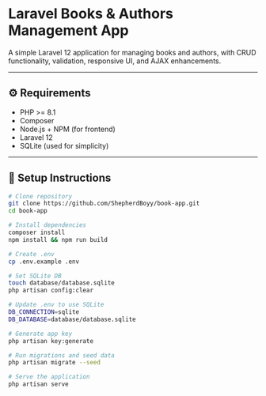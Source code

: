 # Laravel Books & Authors Management App

A simple Laravel 12 application for managing books and authors, with CRUD functionality, validation, responsive UI, and AJAX enhancements.

---

## ⚙️ Requirements

-   PHP >= 8.1
-   Composer
-   Node.js + NPM (for frontend)
-   Laravel 12
-   SQLite (used for simplicity)

---

## 🚀 Setup Instructions

```bash
# Clone repository
git clone https://github.com/ShepherdBoyy/book-app.git
cd book-app

# Install dependencies
composer install
npm install && npm run build

# Create .env
cp .env.example .env

# Set SQLite DB
touch database/database.sqlite
php artisan config:clear

# Update .env to use SQLite
DB_CONNECTION=sqlite
DB_DATABASE=database/database.sqlite

# Generate app key
php artisan key:generate

# Run migrations and seed data
php artisan migrate --seed

# Serve the application
php artisan serve
```
